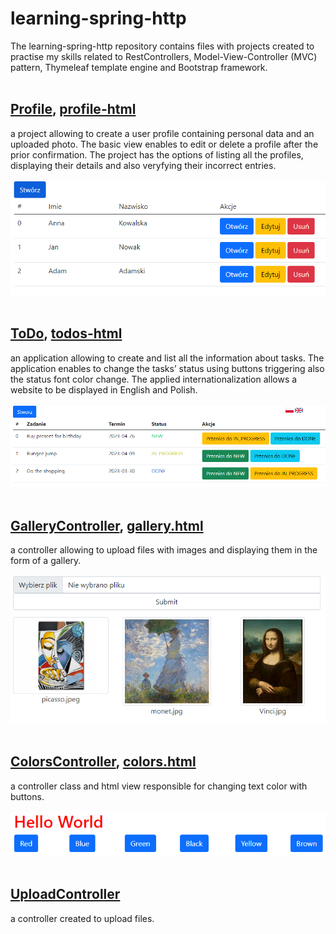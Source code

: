 # learning-spring-http

The learning-spring-http repository contains files with projects created to practise my skills related to RestControllers, Model-View-Controller (MVC) pattern, Thymeleaf template engine and Bootstrap framework.<br /><br />

## [Profile]( https://github.com/katarzynaNow/learning-spring-http/tree/master/src/main/java/com/example/springhttp/profile), [profile-html]( https://github.com/katarzynaNow/learning-spring-http/tree/master/src/main/resources/templates/profile)<br />
a project allowing to create a user profile containing personal data and an uploaded photo. The basic view enables to edit or delete a profile after the prior confirmation. The project has the options of listing all the profiles, displaying their details and also veryfying their incorrect entries.<br /><br /> 
<kbd>![profile](https://github.com/katarzynaNow/learning-spring-http/blob/master/src/main/resources/static/screens/profile.PNG)</kbd><br /><br />

## [ToDo]( https://github.com/katarzynaNow/learning-spring-http/tree/master/src/main/java/com/example/springhttp/toDo), [todos-html]( https://github.com/katarzynaNow/learning-spring-http/tree/master/src/main/resources/templates/todos)<br />
an application allowing to create and list all the information about tasks. The application enables to change the tasks’ status using buttons triggering also the status font color change. The applied internationalization allows a website to be displayed in English and Polish.<br /><br /> 
<kbd>![todo](https://github.com/katarzynaNow/learning-spring-http/blob/master/src/main/resources/static/screens/todos.PNG)</kbd><br /><br />

## [GalleryController]( https://github.com/katarzynaNow/learning-spring-http/blob/master/src/main/java/com/example/springhttp/controllers/GalleryController.java), [gallery.html]( https://github.com/katarzynaNow/learning-spring-http/blob/master/src/main/resources/templates/gallery.html)<br />
a controller allowing to upload files with images and displaying them in the form of a gallery.<br /><br />
<kbd>![gallery](https://github.com/katarzynaNow/learning-spring-http/blob/master/src/main/resources/static/screens/gallery.PNG)</kbd><br /><br />

## [ColorsController]( https://github.com/katarzynaNow/learning-spring-http/blob/master/src/main/java/com/example/springhttp/controllers/ColorsController.java), [colors.html]( https://github.com/katarzynaNow/learning-spring-http/blob/master/src/main/java/com/example/springhttp/controllers/UploadController.java)<br />
a controller class and html view responsible for changing text color with buttons.<br /><br />
<kbd>![colors](https://github.com/katarzynaNow/learning-spring-http/blob/master/src/main/resources/static/screens/colors.PNG)</kbd><br /><br />

## [UploadController]( https://github.com/katarzynaNow/learning-spring-http/blob/master/src/main/java/com/example/springhttp/controllers/UploadController.java)<br />
a controller created to upload files.
<kbd>![]()</kbd><br /><br />




